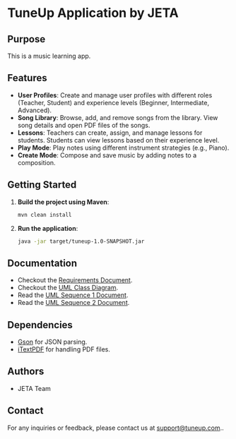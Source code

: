 # TuneUp Application by JETA

## Purpose

This is a music learning app.

## Features

- **User Profiles**: Create and manage user profiles with different roles (Teacher, Student) and experience levels (Beginner, Intermediate, Advanced).
- **Song Library**: Browse, add, and remove songs from the library. View song details and open PDF files of the songs.
- **Lessons**: Teachers can create, assign, and manage lessons for students. Students can view lessons based on their experience level.
- **Play Mode**: Play notes using different instrument strategies (e.g., Piano).
- **Create Mode**: Compose and save music by adding notes to a composition.

## Getting Started

1. **Build the project using Maven**:
    ```sh
    mvn clean install
    ```

2. **Run the application**:
    ```sh
    java -jar target/tuneup-1.0-SNAPSHOT.jar
    ```

## Documentation

- Checkout the [Requirements Document](https://github.com/allanpaiz/JETA/blob/main/docs/specification_doc.pdf).
- Checkout the [UML Class Diagram](https://github.com/allanpaiz/JETA/blob/main/docs/UML_class_diagram.pdf).
- Read the [UML Sequence 1 Document](https://github.com/allanpaiz/JETA/blob/main/docs/UML_Sequence_1.pdf).
- Read the [UML Sequence 2 Document](https://github.com/allanpaiz/JETA/blob/main/docs/UML_Sequence_2.pdf).


## Dependencies
- [Gson](https://github.com/google/gson) for JSON parsing.
- [iTextPDF](https://itextpdf.com/en) for handling PDF files.

## Authors
- JETA Team

## Contact
For any inquiries or feedback, please contact us at [support@tuneup.com](mailto:support@tuneup.com)..
